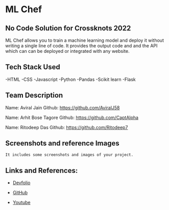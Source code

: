 # ML Chef

## No Code Solution for Crossknots 2022

ML Chef allows you to train a machine learning model and deploy it without writing a single line of code. It provides the output code and and the API which can can be deployed or integrated with any website.

## Tech Stack Used

-HTML
-CSS
-Javascript
-Python
-Pandas
-Scikit learn
-Flask

## Team Description

Name: Aviral Jain
Github: https://github.com/AviralJ58

Name: Arhit Bose Tagore
Github: https://github.com/CaptAlpha

Name: Ritodeep Das
Github: https://github.com/Ritodeep7

## Screenshots and reference Images

``It includes some screenshots and images of your project.``

## Links and References: 

- [Devfolio](your_devfolio_link_here)

- [GitHub](https://github.com/AviralJ58/ml-chef-crossknots)

- [Youtube](your_demo_video_link_here)
